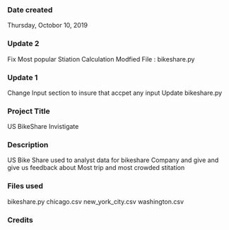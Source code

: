 ### Date created
Thursday, Octobor 10, 2019

### Update 2
Fix Most popular Stiation Calculation
Modfied File : bikeshare.py

### Update 1
Change Input section to insure that accpet any input
Update bikeshare.py

### Project Title
US BikeShare Invistigate

### Description
US Bike Share used to analyst data for bikeshare Company and give
and give us feedback about Most trip and most crowded stitation 

### Files used
bikeshare.py
chicago.csv
new_york_city.csv
washington.csv


### Credits


